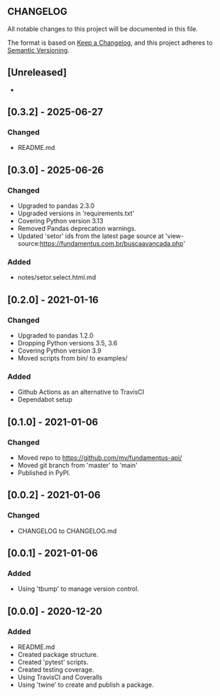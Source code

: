 CHANGELOG
---------

All notable changes to this project will be documented in this file.

The format is based on [Keep a Changelog](https://keepachangelog.com/en/1.0.0/),
and this project adheres to [Semantic Versioning](https://semver.org/spec/v2.0.0.html).



## [Unreleased]

-


## [0.3.2] - 2025-06-27

### Changed

- README.md

## [0.3.0] - 2025-06-26

### Changed

- Upgraded to pandas 2.3.0
- Upgraded versions in 'requirements.txt'
- Covering Python version  3.13
- Removed Pandas deprecation warnings.
- Updated 'setor' ids from the latest page source at
  'view-source:https://fundamentus.com.br/buscaavancada.php'

### Added

- notes/setor.select.html.md


## [0.2.0] - 2021-01-16

### Changed

- Upgraded to pandas 1.2.0
- Dropping Python versions 3.5, 3.6
- Covering Python version  3.9
- Moved scripts from bin/ to examples/

### Added

- Github Actions as an alternative to TravisCI
- Dependabot setup


## [0.1.0] - 2021-01-06

### Changed

- Moved repo to https://github.com/mv/fundamentus-api/
- Moved git branch from 'master' to 'main'
- Published in PyPI.


## [0.0.2] - 2021-01-06

### Changed

- CHANGELOG to CHANGELOG.md


 ## [0.0.1] - 2021-01-06

### Added

- Using 'tbump' to manage version control.


## [0.0.0] - 2020-12-20

### Added

- README.md
- Created package structure.
- Created 'pytest' scripts.
- Created testing coverage.
- Using TravisCI and Coveralls
- Using 'twine' to create and publish a package.

